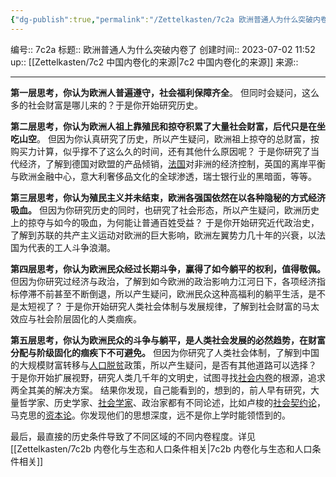 ```yaml
---
{"dg-publish":true,"permalink":"/Zettelkasten/7c2a 欧洲普通人为什么突破内卷了/","dgPassFrontmatter":true}
---
```


编号:: 7c2a
标题:: 欧洲普通人为什么突破内卷了
创建时间:: 2023-07-02 11:52
up:: [[Zettelkasten/7c2 中国内卷化的来源\|7c2 中国内卷化的来源]]
来源:: 

---

**第一层思考，你认为欧洲人普遍遵守，社会福利保障齐全**。
但同时会疑问，这么多的社会财富是哪儿来的？于是你开始研究历史。

**第二层思考，你认为欧洲人祖上靠殖民和掠夺积累了大量社会财富，后代只是在坐吃山空**。
但因为你认真研究了历史，所以产生疑问，欧洲祖上掠夺的总财富，按购买力计算，似乎撑不了这么久的时间，还有其他什么原因呢？
于是你研究了当代经济，了解到德国对欧盟的产品倾销，[法国](https://www.zhihu.com/search?q=%E6%B3%95%E5%9B%BD&search_source=Entity&hybrid_search_source=Entity&hybrid_search_extra=%7B%22sourceType%22%3A%22answer%22%2C%22sourceId%22%3A2989590364%7D)对非洲的经济控制，英国的离岸平衡与欧洲金融中心，意大利奢侈品文化的全球渗透，瑞士银行业的黑暗面，等等。

**第三层思考，你认为殖民主义并未结束，欧洲各强国依然在以各种隐秘的方式经济吸血。**
但因为你研究历史的同时，也研究了社会形态，所以产生疑问，欧洲历史上的掠夺与如今的吸血，为何能让普通百姓受益？
于是你开始研究近代政治史，了解到苏联的共产主义运动对欧洲的巨大影响，欧洲左翼势力几十年的兴衰，以法国为代表的工人斗争浪潮。

**第四层思考，你认为欧洲民众经过长期斗争，赢得了如今躺平的权利，值得敬佩。**
但因为你研究过经济与政治，了解到如今欧洲的政治影响力江河日下，各项经济指标停滞不前甚至不断倒退，所以产生疑问，欧洲民众这种高福利的躺平生活，是不是太短视了？
于是你开始研究人类社会体制与发展规律，了解到社会财富的马太效应与社会阶层固化的人类痼疾。

**第五层思考，你认为欧洲民众的斗争与躺平，是人类社会发展的必然趋势，在财富分配与阶级固化的痼疾下不可避免。**
但因为你研究了人类社会体制，了解到中国的大规模财富转移与[人口脱贫](https://www.zhihu.com/search?q=%E4%BA%BA%E5%8F%A3%E8%84%B1%E8%B4%AB&search_source=Entity&hybrid_search_source=Entity&hybrid_search_extra=%7B%22sourceType%22%3A%22answer%22%2C%22sourceId%22%3A2989590364%7D)政策，所以产生疑问，是否有其他道路可以选择？
于是你开始扩展视野，研究人类几千年的文明史，试图寻找[社会内卷](https://www.zhihu.com/search?q=%E7%A4%BE%E4%BC%9A%E5%86%85%E5%8D%B7&search_source=Entity&hybrid_search_source=Entity&hybrid_search_extra=%7B%22sourceType%22%3A%22answer%22%2C%22sourceId%22%3A2989590364%7D)的根源，追求两全其美的解决方案。
结果你发现，自己能看到的，想到的，前人早有研究，大量哲学家、历史学家、[社会学家](https://www.zhihu.com/search?q=%E7%A4%BE%E4%BC%9A%E5%AD%A6%E5%AE%B6&search_source=Entity&hybrid_search_source=Entity&hybrid_search_extra=%7B%22sourceType%22%3A%22answer%22%2C%22sourceId%22%3A2989590364%7D)、政治家都有不同论述，比如卢梭的[社会契约论](https://www.zhihu.com/search?q=%E7%A4%BE%E4%BC%9A%E5%A5%91%E7%BA%A6%E8%AE%BA&search_source=Entity&hybrid_search_source=Entity&hybrid_search_extra=%7B%22sourceType%22%3A%22answer%22%2C%22sourceId%22%3A2989590364%7D)，马克思的[资本论](https://www.zhihu.com/search?q=%E8%B5%84%E6%9C%AC%E8%AE%BA&search_source=Entity&hybrid_search_source=Entity&hybrid_search_extra=%7B%22sourceType%22%3A%22answer%22%2C%22sourceId%22%3A2989590364%7D)。你发现他们的思想深度，远不是你上学时能领悟到的。

最后，最直接的历史条件导致了不同区域的不同内卷程度。详见[[Zettelkasten/7c2b 内卷化与生态和人口条件相关\|7c2b 内卷化与生态和人口条件相关]]